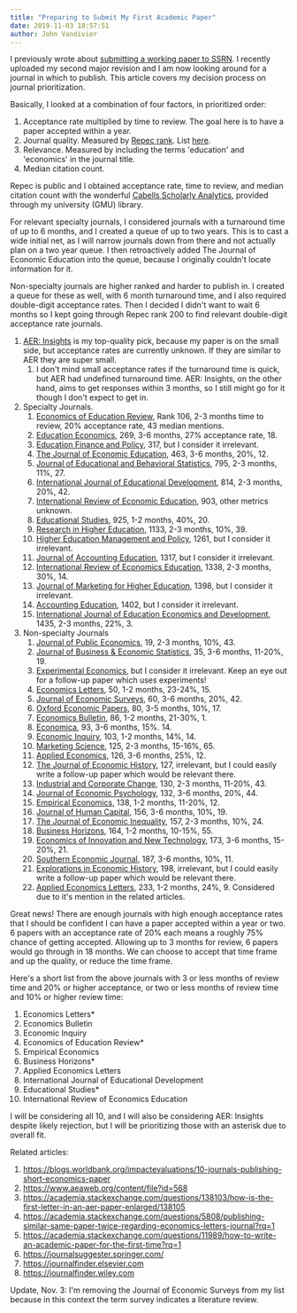 ```yaml
---
title: "Preparing to Submit My First Academic Paper"
date: 2019-11-03 18:57:51
author: John Vandivier
---
```




<!-- wp:paragraph -->
<p>I previously wrote about <a href=\"http://www.afterecon.com/economics-and-finance/ologit-is-a-thing/\">submitting a working paper to SSRN</a>. I recently uploaded my second major revision and I am now looking around for a journal in which to publish. This article covers my decision process on journal prioritization.</p>
<!-- /wp:paragraph -->

<!-- wp:paragraph -->
<p>Basically, I looked at a combination of four factors, in prioritized order:</p>
<!-- /wp:paragraph -->

<!-- wp:list {\"ordered\":true} -->
<ol><li>Acceptance rate multiplied by time to review. The goal here is to have a paper accepted within a year.</li><li>Journal quality. Measured by <a href=\"https://ideas.repec.org/top/\">Repec rank</a>. List <a href=\"https://ideas.repec.org/top/top.journals.all.html\">here</a>.</li><li>Relevance. Measured by including the terms 'education' and 'economics' in the journal title.</li><li>Median citation count.</li></ol>
<!-- /wp:list -->

<!-- wp:paragraph -->
<p>Repec is public and I obtained acceptance rate, time to review, and median citation count with the wonderful <a href=\"https://www2.cabells.com/\">Cabells Scholarly Analytics</a>, provided through my university (GMU) library.</p>
<!-- /wp:paragraph -->

<!-- wp:paragraph -->
<p>For relevant specialty journals, I considered journals with a turnaround time of up to 6 months, and I created a queue of up to two years. This is to cast a wide initial net, as I will narrow journals down from there and not actually plan on a two year queue. I then retroactively added The Journal of Economic Education into the queue, because I originally couldn't locate information for it.</p>
<!-- /wp:paragraph -->

<!-- wp:paragraph -->
<p>Non-specialty journals are higher ranked and harder to publish in. I created a queue for these as well, with 6 month turnaround time, and I also required double-digit acceptance rates. Then I decided I didn't want to wait 6 months so I kept going through Repec rank 200 to find relevant double-digit acceptance rate journals.</p>
<!-- /wp:paragraph -->

<!-- wp:list {\"ordered\":true} -->
<ol><li><a href=\"https://www.aeaweb.org/journals/aeri/about-aeri\">AER: Insights</a> is my top-quality pick, because my paper is on the small side, but acceptance rates are currently unknown. If they are similar to AER they are super small.<ol><li>I don't mind small acceptance rates if the turnaround time is quick, but AER had undefined turnaround time. AER: Insights, on the other hand, aims to get responses within 3 months, so I still might go for it though I don't expect to get in.</li></ol></li><li>Specialty Journals.<ol><li><a href=\"https://ideas.repec.org/s/eee/ecoedu.html\">Economics of Education Review</a>, Rank 106, 2-3 months time to review, 20% acceptance rate, 43 median mentions.</li><li><a href=\"https://ideas.repec.org/s/taf/edecon.html\">Education Economics</a>, 269, 3-6 months, 27% acceptance rate, 18.</li><li><a href=\"https://ideas.repec.org/s/tpr/edfpol.html\">Education Finance and Policy</a>, 317, but I consider it irrelevant. </li><li><a href=\"https://ideas.repec.org/s/taf/jeduce.html\">The Journal of Economic Education</a>, 463, 3-6 months, 20%, 12.</li><li><a href=\"https://ideas.repec.org/s/sae/jedbes.html\">Journal of Educational and Behavioral Statistics</a>, 795, 2-3 months, 11%, 27.</li><li><a href=\"https://ideas.repec.org/s/eee/injoed.html\">International Journal of Educational Development</a>, 814, 2-3 months, 20%, 42.</li><li><a href=\"https://ideas.repec.org/s/che/ireepp.html\">International Review of Economic Education</a>, 903, other metrics unknown.</li><li><a href=\"https://ideas.repec.org/s/nos/voprob.html\">Educational Studies</a>, 925, 1-2 months, 40%, 20.</li><li><a href=\"https://ideas.repec.org/s/spr/reihed.html\">Research in Higher Education</a>, 1133, 2-3 months, 10%, 39.</li><li><a href=\"https://ideas.repec.org/s/oec/edukaa.html\">Higher Education Management and Policy</a>, 1261, but I consider it irrelevant.</li><li><a href=\"https://ideas.repec.org/s/eee/joaced.html\">Journal of Accounting Education</a>, 1317, but I consider it irrelevant.</li><li><a href=\"https://ideas.repec.org/s/eee/ireced.html\">International Review of Economics Education</a>, 1338, 2-3 months, 30%, 14.</li><li><a href=\"https://ideas.repec.org/s/taf/jmkthe.html\">Journal of Marketing for Higher Education</a>, 1398, but I consider it irrelevant.</li><li><a href=\"https://ideas.repec.org/s/taf/accted.html\">Accounting Education</a>, 1402, but I consider it irrelevant.</li><li><a href=\"https://ideas.repec.org/s/ids/ijeded.html\">International Journal of Education Economics and Development</a>, 1435, 2-3 months, 22%, 3.</li></ol></li><li>Non-specialty Journals<ol><li><a href=\"https://ideas.repec.org/s/eee/pubeco.html\">Journal of Public Economics</a>, 19, 2-3 months, 10%, 43.</li><li><a href=\"https://ideas.repec.org/s/taf/jnlbes.html\">Journal of Business &amp; Economic Statistics</a>, 35, 3-6 months, 11-20%, 19.</li><li><a href=\"https://ideas.repec.org/s/kap/expeco.html\">Experimental Economics</a>, but I consider it irrelevant. Keep an eye out for a follow-up paper which uses experiments!</li><li><a href=\"https://ideas.repec.org/s/eee/ecolet.html\">Economics Letters</a>, 50, 1-2 months, 23-24%, 15.</li><li><a href=\"https://ideas.repec.org/s/bla/jecsur.html\">Journal of Economic Surveys</a>, 60, 3-6 months, 20%, 42.</li><li><a href=\"https://ideas.repec.org/s/oup/oxecpp.html\">Oxford Economic Papers</a>, 80, 3-5 months, 10%, 17.</li><li><a href=\"https://ideas.repec.org/s/ebl/ecbull.html\">Economics Bulletin</a>, 86, 1-2 months, 21-30%, 1.</li><li><a href=\"https://ideas.repec.org/s/bla/econom.html\">Economica</a>, 93, 3-6 months, 15%. 14.</li><li><a href=\"https://ideas.repec.org/s/bla/ecinqu.html\">Economic Inquiry</a>, 103, 1-2 months, 14%, 14.</li><li><a href=\"https://ideas.repec.org/s/inm/ormksc.html\">Marketing Science</a>, 125, 2-3 months, 15-16%, 65.</li><li><a href=\"https://ideas.repec.org/s/taf/applec.html\">Applied Economics</a>, 126, 3-6 months, 25%, 12.</li><li><a href=\"https://ideas.repec.org/s/cup/jechis.html\">The Journal of Economic History</a>, 127, irrelevant, but I could easily write a follow-up paper which would be relevant there.</li><li><a href=\"https://ideas.repec.org/s/oup/indcch.html\">Industrial and Corporate Change</a>, 130, 2-3 months, 11-20%, 43.</li><li><a href=\"https://ideas.repec.org/s/eee/joepsy.html\">Journal of Economic Psychology</a>, 132, 3-6 months, 20%, 44.</li><li><a href=\"https://ideas.repec.org/s/spr/empeco.html\">Empirical Economics</a>, 138, 1-2 months, 11-20%, 12.</li><li><a href=\"https://ideas.repec.org/s/ucp/jhucap.html\">Journal of Human Capital</a>, 156, 3-6 months, 10%, 19.</li><li><a href=\"https://ideas.repec.org/s/kap/jecinq.html\">The Journal of Economic Inequality</a>, 157, 2-3 months, 10%, 24.</li><li><a href=\"https://ideas.repec.org/s/eee/bushor.html\">Business Horizons</a>, 164, 1-2 months, 10-15%, 55.</li><li><a href=\"https://ideas.repec.org/s/taf/ecinnt.html\">Economics of Innovation and New Technology</a>, 173, 3-6 months, 15-20%, 21.</li><li><a href=\"https://ideas.repec.org/s/sej/ancoec.html\">Southern Economic Journal</a>, 187, 3-6 months, 10%, 11.</li><li><a href=\"https://ideas.repec.org/s/eee/exehis.html\">Explorations in Economic History</a>, 198, irrelevant, but I could easily write a follow-up paper which would be relevant there.</li><li><a href=\"http://www.tandfonline.com/toc/rael20/current\">Applied Economics Letters</a>, 233, 1-2 months, 24%, 9. Considered due to it's mention in the related articles.</li></ol></li></ol>
<!-- /wp:list -->

<!-- wp:paragraph -->
<p>Great news! There are enough journals with high enough acceptance rates that I should be confident I can have a paper accepted within a year or two. 6 papers with an acceptance rate of 20% each means a roughly 75% chance of getting accepted. Allowing up to 3 months for review, 6 papers would go through in 18 months. We can choose to accept that time frame and up the quality, or reduce the time frame.</p>
<!-- /wp:paragraph -->

<!-- wp:paragraph -->
<p>Here's a short list from the above journals with 3 or less months of review time and 20% or higher acceptance, or two or less months of review time and 10% or higher review time:</p>
<!-- /wp:paragraph -->

<!-- wp:list {\"ordered\":true} -->
<ol><li>Economics Letters*</li><li>Economics Bulletin</li><li>Economic Inquiry</li><li>Economics of Education Review*</li><li>Empirical Economics</li><li>Business Horizons*</li><li>Applied Economics Letters</li><li>International Journal of Educational Development</li><li>Educational Studies*</li><li>International Review of Economics Education</li></ol>
<!-- /wp:list -->

<!-- wp:paragraph -->
<p>I will be considering all 10, and I will also be considering AER: Insights despite likely rejection, but I will be prioritizing those with an asterisk due to overall fit.</p>
<!-- /wp:paragraph -->

<!-- wp:paragraph -->
<p>Related articles:</p>
<!-- /wp:paragraph -->

<!-- wp:list {\"ordered\":true} -->
<ol><li> <a href=\"https://blogs.worldbank.org/impactevaluations/10-journals-publishing-short-economics-paper\">https://blogs.worldbank.org/impactevaluations/10-journals-publishing-short-economics-paper</a> </li><li> <a href=\"https://www.aeaweb.org/content/file?id=568\">https://www.aeaweb.org/content/file?id=568</a> </li><li> <a href=\"https://academia.stackexchange.com/questions/138103/how-is-the-first-letter-in-an-aer-paper-enlarged/138105\">https://academia.stackexchange.com/questions/138103/how-is-the-first-letter-in-an-aer-paper-enlarged/138105</a> </li><li> <a href=\"https://academia.stackexchange.com/questions/5808/publishing-similar-same-paper-twice-regarding-economics-letters-journal?rq=1\">https://academia.stackexchange.com/questions/5808/publishing-similar-same-paper-twice-regarding-economics-letters-journal?rq=1</a> </li><li> <a href=\"https://academia.stackexchange.com/questions/11989/how-to-write-an-academic-paper-for-the-first-time?rq=1\">https://academia.stackexchange.com/questions/11989/how-to-write-an-academic-paper-for-the-first-time?rq=1</a> </li><li> <a href=\"https://journalsuggester.springer.com/\">https://journalsuggester.springer.com/</a> </li><li> <a href=\"https://journalfinder.elsevier.com/\">https://journalfinder.elsevier.com</a> </li><li> <a href=\"https://journalfinder.wiley.com/\">https://journalfinder.wiley.com</a> </li></ol>
<!-- /wp:list -->

<!-- wp:paragraph -->
<p>Update, Nov. 3: I'm removing the Journal of Economic Surveys from my list because in this context the term survey indicates a literature review.</p>
<!-- /wp:paragraph -->